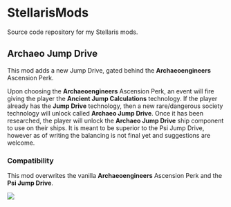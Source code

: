 # StellarisMods

Source code repository for my Stellaris mods.

## Archaeo Jump Drive

This mod adds a new Jump Drive, gated behind the __Archaeoengineers__ Ascension Perk.

Upon choosing the __Archaeoengineers__ Ascension Perk, an event will fire giving the player the __Ancient Jump Calculations__ technology. If the player already has the __Jump Drive__ technology, then a new rare/dangerous society technology will unlock called __Archaeo Jump Drive__. Once it has been researched, the player will unlock the __Archaeo Jump Drive__ ship component to use on their ships. It is meant to be superior to the Psi Jump Drive, however as of writing the balancing is not final yet and suggestions are welcome.

### Compatibility

This mod overwrites the vanilla __Archaeoengineers__ Ascension Perk and the __Psi Jump Drive__.

[<img src="https://i.imgur.com/4Und3QN.png">](https://discord.gg/bHVez2C)
